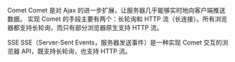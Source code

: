Comet
Comet 是对 Ajax 的进一步扩展，让服务器几乎能够实时地向客户端推送数据。
实现 Comet 的手段主要有两个：长轮询和 HTTP 流（长连接）。所有浏览器都支持长轮询，而只有部分浏览器原生支持 HTTP 流。


SSE
SSE（Server-Sent Events，服务器发送事件）是一种实现 Comet 交互的浏览器 API，既支持长轮询，也支持
HTTP 流。